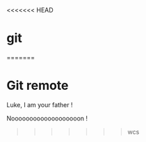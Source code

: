 <<<<<<< HEAD
# git
=======
# Git remote

Luke, I am your father !

Nooooooooooooooooooon !
>>>>>>> wcs
